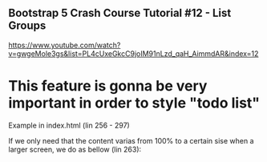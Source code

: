 ## Bootstrap 5 Crash Course Tutorial #12 - List Groups

https://www.youtube.com/watch?v=gwgeMole3gs&list=PL4cUxeGkcC9joIM91nLzd_qaH_AimmdAR&index=12

# This feature is gonna be very important in order to style "todo list"

Example in index.html (lin 256 - 297)

If we only need that the content varias from 100% to a certain sise when a larger screen, we do as bellow (lin 263):

<div class="row justify-content-center">
<div class="col-lg-8"></div>
</div>
